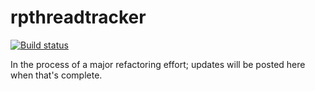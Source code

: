 # rpthreadtracker

[![Build status](https://ci.appveyor.com/api/projects/status/6ts32ccb77n4cif8?svg=true)](https://ci.appveyor.com/project/rosalindwills/rpthreadtracker)

In the process of a major refactoring effort; updates will be posted here when that's complete.
